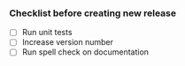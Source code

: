 ### Checklist before creating new release
- [ ] Run unit tests
- [ ] Increase version number
- [ ] Run spell check on documentation